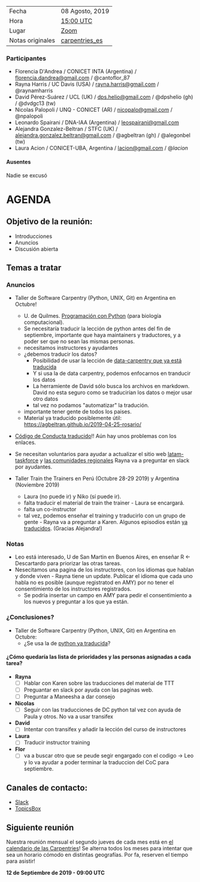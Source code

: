 |||
|--|--|
| Fecha | 08 Agosto, 2019                                                                                              |
| Hora  | [15:00 UTC](https://www.timeanddate.com/worldclock/fixedtime.html?msg=Carpentries_es&iso=20190808T15&p1=1440&ah=1) |
| Lugar | [Zoom](https://carpentries.zoom.us/my/carpentriesroom3)                                                          |
| Notas originales  | [carpentries_es](https://pad.carpentries.org/carpentries_es)                                                     |

### Participantes

- Florencia D'Andrea /  CONICET INTA (Argentina) / florencia.dandrea@gmail.com / @cantoflor_87
- Rayna Harris  / UC Davis (USA) / rayna.harris@gmail.com / @raynamharris 
- David Pérez-Suárez / UCL (UK) / dps.helio@gmail.com / @dpshelio (gh) / @dvdgc13 (tw)
- Nicolas Palopoli / UNQ - CONICET (AR) / nicopalo@gmail.com / @npalopoli
- Leonardo Spairani / DNA-IAA (Argentina) / leospairani@gmail.com
- Alejandra Gonzalez-Beltran / STFC (UK) / alejandra.gonzalez.beltran@gmail.com / @agbeltran (gh) / @alegonbel (tw)
- Laura Acion / CONICET-UBA, Argentina / lacion@gmail.com / @_lacion_

#### Ausentes

Nadie se excusó

# AGENDA

## Objetivo de la reunión:

- Introducciones
- Anuncios
- Discusión abierta

## Temas a tratar

### Anuncios

- Taller de Software Carpentry (Python, UNIX, Git) en Argentina en Octubre!
   -  U. de Quilmes. [Programación con Python](
      https://swcarpentry.github.io/python-novice-inflammation/) (para biología
      computacional).
   -  Se necesitaría traducir la lección de python antes del fin de septiembre,
      importante que haya maintainers y traductores, y a poder ser que no sean
      las mismas personas.
   -  necesitamos instructores y ayudantes
   -  ¿debemos traducir los datos?
       - Posibilidad de usar la lección de [data-carpentry que ya está
         traducida](https://datacarpentry.org/python-ecology-lesson-es/)
       - Y si usa la de data carpentry, podemos enfocarnos en tranducir los datos
       - La herramiente de David sólo busca los archivos en markdown. David no
         esta seguro como se traducirían los datos o mejor usar otro datos
       - tal vez no podamos "automatizar" la tradución.
   - importante tener gente de todos los paises.
   - Material ya traducido posiblemente útil: https://agbeltran.github.io/2019-04-25-rosario/

- [Código de Conducta traducido](https://carpentrieshandbook.readthedocs.io/es/latest/topic_folders/policies/index_coc.html)!!
  Aún hay unos problemas con los enlaces.
- Se necesitan voluntarios para ayudar a actualizar el sitio web
  [latam-taskforce](http://static.carpentries.org/latam-tf/) y [las comunidades
  regionales](https://docs.carpentries.org/topic_folders/regional_communities/carpentries_en_latinoamerica.html)
  Rayna va a preguntar en slack por ayudantes.
- Taller Train the Trainers en Perú (Octubre 28-29 2019) y Argentina (Noviembre 2019)
   - Laura (no puede ir) y Niko (sí puede ir).
   - falta traducir el material de train the trainer - Laura se encargará.
   - falta un co-instructor
   - tal vez, podemos enseñar el training y traducirlo con un grupo de gente -
     Rayna va a preguntar a Karen. Algunos episodios están [ya traducidos](https://github.com/Carpentries-ES/instructor-training-es). (Gracias Alejandra!)

### Notas

- Leo está interesado, U de San Martin en Buenos Aires, en enseñar R <-
  Descartardo para priorizar las otras tareas.
- Nesecitamos una pagina de los instructores, con los idiomas que hablan y donde
  viven - Rayna tiene un update. Publicar el idioma que cada uno habla no es posible
  (aunque registratod en AMY) por no tener el consentimiento de los instructores
  registrados.
  - Se podría insertar un campo en AMY para pedir el consentimiento a los nuevos
    y preguntar a los que ya están.

### ¿Conclusiones?

- Taller de Software Carpentry (Python, UNIX, Git) en Argentina en Octubre:
   - ¿Se usa la de [python ya traducida](https://datacarpentry.org/python-ecology-lesson-es/)?

#### ¿Cómo quedaría las lista de prioridades y las personas asignadas a cada tarea?

- **Rayna**
  - [ ] Hablar con Karen sobre las traducciones del material de TTT
  - [ ] Preguantar en slack por ayuda con las paginas web. 
  - [ ] Preguntar a Maneesha a dar consejo
- **Nicolas**
  - [ ] Seguir con las traducciones de DC python tal vez con ayuda de Paula y
        otros. No va a usar transifex
- **David** 
  - [ ] Intentar con transifex y añadir la lección del curso de instructores
- **Laura**
  - [ ] Traducir instructor training
- **Flor**
  - [ ] va a buscar otro que se peude segir engargado con el codigo -> Leo y lo
        va ayudar a poder terminar la traduccion del CoC para septiembre.

## Canales de contacto:

- [Slack](https://swcarpentry.slack.com/messages/CDZLNHSMQ)
- [TopicsBox](https://carpentries.topicbox.com/groups/local-latinoamerica)


## Siguiente reunión

Nuestra reunión mensual el segundo jueves de cada mes está en [el calendario de
las Carpentries](https://calendar.google.com/calendar/embed?src=oseuuoht0tvjbokgg3noh8c47g%40group.calendar.google.com)!
Se alterna todos los meses para intentar que sea un horario cómodo en distintas
geografías. Por fa, reserven el tiempo para asistir!

**12 de Septiembre de 2019 - 09:00 UTC**
